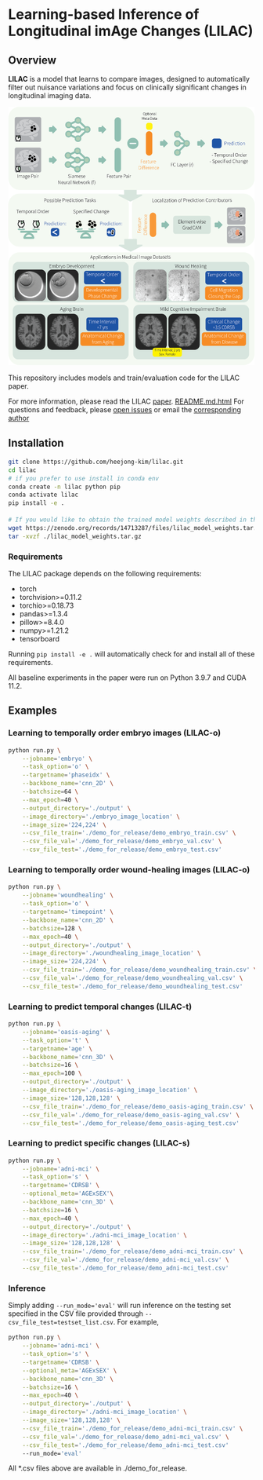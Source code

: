 # Learning-based Inference of Longitudinal imAge Changes (LILAC)


## Overview

**LILAC** is a model that learns to compare images, designed to automatically filter out 
nuisance variations and focus on clinically significant changes in longitudinal imaging data.

<img src="overview-github.png" alt="LILAC overview" width="800"/>


This repository includes models and train/evaluation code for the LILAC paper. 

For more information, please read the LILAC [paper](). 
[README.md.html](..%2F..%2FDownloads%2FREADME.md.html)
For questions and feedback, please [open issues](https://github.com/heejong-kim/lilac/issues) or email the [corresponding author](https://heejongkim.com)


## Installation
```bash
git clone https://github.com/heejong-kim/lilac.git
cd lilac
# if you prefer to use install in conda env
conda create -n lilac python pip 
conda activate lilac
pip install -e .

# If you would like to obtain the trained model weights described in the paper:
wget https://zenodo.org/records/14713287/files/lilac_model_weights.tar.gz
tar -xvzf ./lilac_model_weights.tar.gz
```

### Requirements
The LILAC package depends on the following requirements:
- torch
- torchvision>=0.11.2
- torchio>=0.18.73
- pandas>=1.3.4
- pillow>=8.4.0
- numpy>=1.21.2
- tensorboard

Running `pip install -e .` will automatically check for and install all of these requirements.

All baseline experiments in the paper were run on Python 3.9.7 and CUDA 11.2.


## Examples
### Learning to temporally order embryo images (LILAC-o)
```bash    
python run.py \
    --jobname='embryo' \
    --task_option='o' \
    --targetname='phaseidx' \
    --backbone_name='cnn_2D' \
    --batchsize=64 \
    --max_epoch=40 \
    --output_directory='./output' \
    --image_directory='./embryo_image_location' \
    --image_size='224,224' \
    --csv_file_train='./demo_for_release/demo_embryo_train.csv' \
    --csv_file_val='./demo_for_release/demo_embryo_val.csv' \
    --csv_file_test='./demo_for_release/demo_embryo_test.csv'
```
### Learning to temporally order wound-healing images (LILAC-o)
```bash
python run.py \
    --jobname='woundhealing' \
    --task_option='o' \
    --targetname='timepoint' \
    --backbone_name='cnn_2D' \
    --batchsize=128 \
    --max_epoch=40 \
    --output_directory='./output' \
    --image_directory='./woundhealing_image_location' \
    --image_size='224,224' \
    --csv_file_train='./demo_for_release/demo_woundhealing_train.csv' \
    --csv_file_val='./demo_for_release/demo_woundhealing_val.csv' \
    --csv_file_test='./demo_for_release/demo_woundhealing_test.csv'
```
### Learning to predict temporal changes (LILAC-t)
```bash
python run.py \
    --jobname='oasis-aging' \
    --task_option='t' \
    --targetname='age' \
    --backbone_name='cnn_3D' \
    --batchsize=16 \
    --max_epoch=100 \
    --output_directory='./output' \
    --image_directory='./oasis-aging_image_location' \
    --image_size='128,128,128' \
    --csv_file_train='./demo_for_release/demo_oasis-aging_train.csv' \
    --csv_file_val='./demo_for_release/demo_oasis-aging_val.csv' \
    --csv_file_test='./demo_for_release/demo_oasis-aging_test.csv'
```
### Learning to predict specific changes (LILAC-s)
```bash
python run.py \
    --jobname='adni-mci' \
    --task_option='s' \
    --targetname='CDRSB' \
    --optional_meta='AGExSEX'\
    --backbone_name='cnn_3D' \
    --batchsize=16 \
    --max_epoch=40 \
    --output_directory='./output' \
    --image_directory='./adni-mci_image_location' \
    --image_size='128,128,128' \
    --csv_file_train='./demo_for_release/demo_adni-mci_train.csv' \
    --csv_file_val='./demo_for_release/demo_adni-mci_val.csv' \
    --csv_file_test='./demo_for_release/demo_adni-mci_test.csv'
```
### Inference
Simply adding `--run_mode='eval'` will run inference on the testing set specified in the CSV file provided through `--csv_file_test=testset_list.csv`.
For example, 
```bash
python run.py \
    --jobname='adni-mci' \
    --task_option='s' \
    --targetname='CDRSB' \
    --optional_meta='AGExSEX' \
    --backbone_name='cnn_3D' \
    --batchsize=16 \
    --max_epoch=40 \
    --output_directory='./output' \
    --image_directory='./adni-mci_image_location' \
    --image_size='128,128,128' \
    --csv_file_train='./demo_for_release/demo_adni-mci_train.csv' \
    --csv_file_val='./demo_for_release/demo_adni-mci_val.csv' \
    --csv_file_test='./demo_for_release/demo_adni-mci_test.csv'
    --run_mode='eval'
```
All *.csv files above are available in ./demo_for_release.
